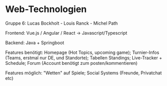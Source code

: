 # Web-Technologien
Gruppe 6:
Lucas Bockholt - Louis Ranck - Michel Path


Frontend:
  Vue.js / Angular / React -> Javascript/Typescript

Backend:
  Java + Springboot


Features benötigt:
Homepage (Hot Topics, upcoming game);
Turnier-Infos (Teams, erstmal nur DE, und Standorte);
Tabellen Standings;
Live-Tracker + Schedule;
Forum (Account benötigt zum posten/kommentieren)

Features möglich:
"Wetten" auf Spiele;
Social Systems (Freunde, Privatchat etc) 
